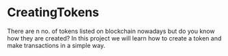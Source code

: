 # CreatingTokens
There are n no. of tokens listed on blockchain nowadays but do you know how they are created?
In this project we will learn how to create a token and make transactions in a simple way.
